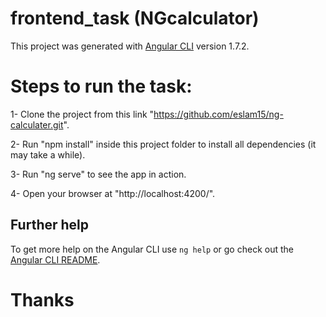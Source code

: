 # frontend_task (NGcalculator)

This project was generated with [Angular CLI](https://github.com/angular/angular-cli) version 1.7.2.

# Steps to run the task:

1- Clone the project from this link "https://github.com/eslam15/ng-calculater.git".

2- Run "npm install" inside this project folder to install all dependencies (it may take a while).

3- Run "ng serve" to see the app in action.

4- Open your browser at "http://localhost:4200/".

## Further help

To get more help on the Angular CLI use `ng help` or go check out the [Angular CLI README](https://github.com/angular/angular-cli/blob/master/README.md).

# Thanks